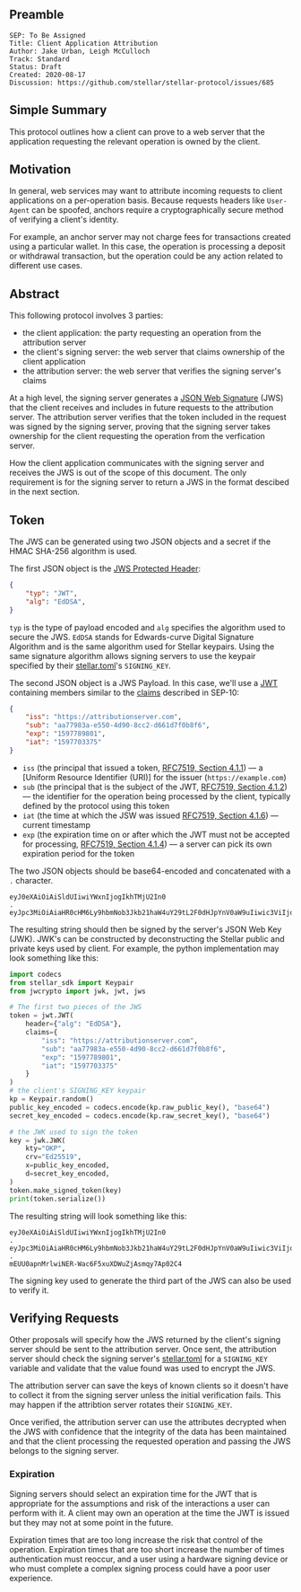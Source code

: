 ## Preamble

```
SEP: To Be Assigned
Title: Client Application Attribution
Author: Jake Urban, Leigh McCulloch
Track: Standard
Status: Draft
Created: 2020-08-17
Discussion: https://github.com/stellar/stellar-protocol/issues/685
```

## Simple Summary
This protocol outlines how a client can prove to a web server that the application requesting the relevant operation is owned by the client.

## Motivation
In general, web services may want to attribute incoming requests to client applications on a per-operation basis. Because requests headers like `User-Agent` can be spoofed, anchors require a cryptographically secure method of verifying a client's identity.

For example, an anchor server may not charge fees for transactions created using a particular wallet. In this case, the operation is processing a deposit or withdrawal transaction, but the operation could be any action related to different use cases.

## Abstract
This following protocol involves 3 parties:

- the client application: the party requesting an operation from the attribution server 
- the client's signing server: the web server that claims ownership of the client application
- the attribution server: the web server that verifies the signing server's claims

At a high level, the signing server generates a [JSON Web Signature](https://www.rfc-editor.org/rfc/rfc7515.html) (JWS) that the client receives and includes in future requests to the attribution server. The attribution server verifies that the token included in the request was signed by the signing server, proving that the signing server takes ownership for the client requesting the operation from the verfication server.

How the client application communicates with the signing server and receives the JWS is out of the scope of this document. The only requirement is for the signing server to return a JWS in the format descibed in the next section.

## Token

The JWS can be generated using two JSON objects and a secret if the HMAC SHA-256 algorithm is used.

The first JSON object is the [JWS Protected Header](https://www.rfc-editor.org/rfc/rfc7515.html#section-4):
```json
{
    "typ": "JWT",
    "alg": "EdDSA",
}
```

`typ` is the type of payload encoded and `alg` specifies the algorithm used to secure the JWS. `EdDSA` stands for Edwards-curve Digital Signature Algorithm and is the same algorithm used for Stellar keypairs. Using the same signature algorithm allows signing servers to use the keypair specified by their [stellar.toml](sep-0001.md)'s `SIGNING_KEY`.

The second JSON object is a JWS Payload. In this case, we'll use a [JWT](http://www.rfc-editor.org/info/rfc7519) containing members similar to the [claims](https://www.rfc-editor.org/rfc/rfc7519.html#section-4.1) described in SEP-10:

```json
{
    "iss": "https://attributionserver.com",
    "sub": "aa77983a-e550-4d90-8cc2-d661d7f0b8f6",
    "exp": "1597789801",
    "iat": "1597703375"
}
```

* `iss` (the principal that issued a token, [RFC7519, Section 4.1.1](https://tools.ietf.org/html/rfc7519#section-4.1.1)) — a [Uniform Resource Identifier (URI)] for the issuer (`https://example.com`)
* `sub` (the principal that is the subject of the JWT, [RFC7519, Section 4.1.2](https://tools.ietf.org/html/rfc7519#section-4.1.2)) — the identifier for the operation being processed by the client, typically defined by the protocol using this token
* `iat` (the time at which the JSW was issued [RFC7519, Section 4.1.6](https://tools.ietf.org/html/rfc7519#section-4.1.6)) — current timestamp
* `exp` (the expiration time on or after which the JWT must not be accepted for processing, [RFC7519, Section 4.1.4](https://tools.ietf.org/html/rfc7519#section-4.1.4)) — a server can pick its own expiration period for the token

The two JSON objects should be base64-encoded and concatenated with a `.` character. 
```
eyJ0eXAiOiAiSldUIiwiYWxnIjogIkhTMjU2In0
.
eyJpc3MiOiAiaHR0cHM6Ly9hbmNob3Jkb21haW4uY29tL2F0dHJpYnV0aW9uIiwic3ViIjogImFhNzc5ODNhLWU1NTAtNGQ5MC04Y2MyLWQ2NjFkN2YwYjhmNiIsImV4cCI6ICIxNTk3Nzg5ODAxIiwiaWF0IjogIjE1OTc3MDMzNzUifQ
```

The resulting string should then be signed by the server's JSON Web Key (JWK). JWK's can be constructed by deconstructing the Stellar public and private keys used by client. For example, the python implementation may look something like this:
```python
import codecs
from stellar_sdk import Keypair
from jwcrypto import jwk, jwt, jws

# The first two pieces of the JWS
token = jwt.JWT(
    header={"alg": "EdDSA"},
    claims={
        "iss": "https://attributionserver.com",
        "sub": "aa77983a-e550-4d90-8cc2-d661d7f0b8f6",
        "exp": "1597789801",
        "iat": "1597703375"
    }   
)
# the client's SIGNING_KEY keypair
kp = Keypair.random()
public_key_encoded = codecs.encode(kp.raw_public_key(), "base64")
secret_key_encoded = codecs.encode(kp.raw_secret_key(), "base64")

# the JWK used to sign the token
key = jwk.JWK(
    kty="OKP",
    crv="Ed25519",
    x=public_key_encoded,
    d=secret_key_encoded,
)
token.make_signed_token(key)
print(token.serialize())
```

The resulting string will look something like this:
```
eyJ0eXAiOiAiSldUIiwiYWxnIjogIkhTMjU2In0
.
eyJpc3MiOiAiaHR0cHM6Ly9hbmNob3Jkb21haW4uY29tL2F0dHJpYnV0aW9uIiwic3ViIjogImFhNzc5ODNhLWU1NTAtNGQ5MC04Y2MyLWQ2NjFkN2YwYjhmNiIsImV4cCI6ICIxNTk3Nzg5ODAxIiwiaWF0IjogIjE1OTc3MDMzNzUifQ
.
mEUU0apnMrlwiNER-Wac6F5xuXDWuZjAsmqy7Ap02C4
```

The signing key used to generate the third part of the JWS can also be used to verify it. 

## Verifying Requests
Other proposals will specify how the JWS returned by the client's signing server should be sent to the attribution server. Once sent, the attribution server should check the signing server's [stellar.toml](sep-0001.md) for a `SIGNING_KEY` variable and validate that the value found was used to encrypt the JWS.

The attribution server can save the keys of known clients so it doesn't have to collect it from the signing server unless the initial verification fails. This may happen if the attribtion server rotates their `SIGNING_KEY`.

Once verified, the attribution server can use the attributes decrypted when the JWS with confidence that the integrity of the data has been maintained and that the client processing the requested operation and passing the JWS belongs to the signing server.

### Expiration
Signing servers should select an expiration time for the JWT that is appropriate for the assumptions and risk of the interactions a user can perform with it. A client may own an operation at the time the JWT is issued but they may not at some point in the future. 

Expiration times that are too long increase the risk that control of the operation. Expiration times that are too short increase the number of times authentication must reoccur, and a user using a hardware signing device or who must complete a complex signing process could have a poor user experience.